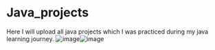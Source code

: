 # Java_projects
Here I will upload all java projects which I was practiced during my java learning journey.
![image](https://user-images.githubusercontent.com/73067444/172034514-b825c7fb-a287-434a-8081-d6f2085071ce.png)![image](https://user-images.githubusercontent.com/73067444/172034534-fbb06ab3-c6d7-4468-a5dd-ff9e7abd9544.png)

